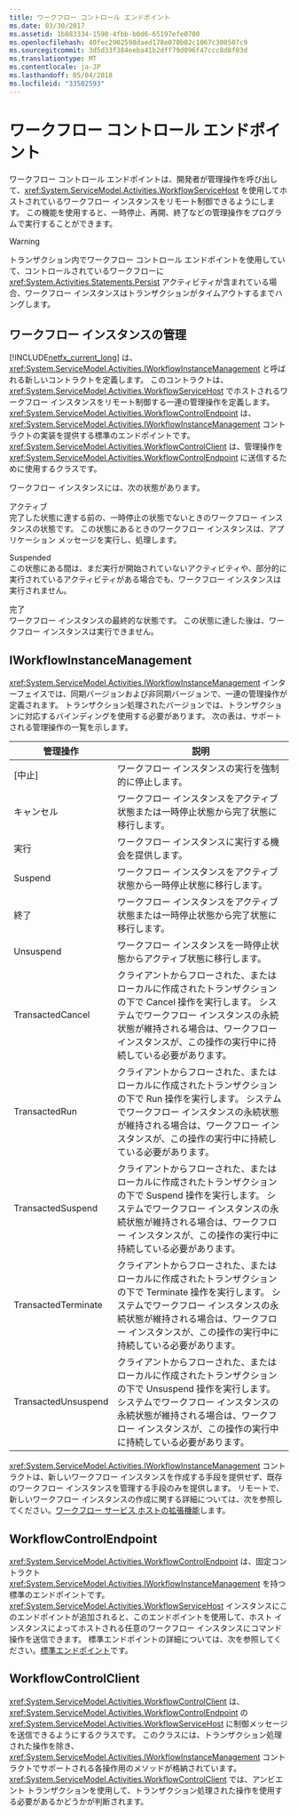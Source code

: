 ```yaml
---
title: ワークフロー コントロール エンドポイント
ms.date: 03/30/2017
ms.assetid: 1b883334-1590-4fbb-b0d6-65197efe0700
ms.openlocfilehash: 40fec2902598daed178e070b02c1067c308507c9
ms.sourcegitcommit: 3d5d33f384eeba41b2dff79d096f47ccc8d8f03d
ms.translationtype: MT
ms.contentlocale: ja-JP
ms.lasthandoff: 05/04/2018
ms.locfileid: "33502593"
---
```

# <a name="workflow-control-endpoint"></a>ワークフロー コントロール エンドポイント
ワークフロー コントロール エンドポイントは、開発者が管理操作を呼び出して、<xref:System.ServiceModel.Activities.WorkflowServiceHost> を使用してホストされているワークフロー インスタンスをリモート制御できるようにします。 この機能を使用すると、一時停止、再開、終了などの管理操作をプログラムで実行することができます。  
  
> [!WARNING]
>  トランザクション内でワークフロー コントロール エンドポイントを使用していて、コントロールされているワークフローに <xref:System.Activities.Statements.Persist> アクティビティが含まれている場合、ワークフロー インスタンスはトランザクションがタイムアウトするまでハングします。  
  
## <a name="workflow-instance-management"></a>ワークフロー インスタンスの管理  
 [!INCLUDE[netfx_current_long](../../../../includes/netfx-current-long-md.md)] は、<xref:System.ServiceModel.Activities.IWorkflowInstanceManagement> と呼ばれる新しいコントラクトを定義します。 このコントラクトは、<xref:System.ServiceModel.Activities.WorkflowServiceHost> でホストされるワークフロー インスタンスをリモート制御する一連の管理操作を定義します。 <xref:System.ServiceModel.Activities.WorkflowControlEndpoint> は、<xref:System.ServiceModel.Activities.IWorkflowInstanceManagement> コントラクトの実装を提供する標準のエンドポイントです。 <xref:System.ServiceModel.Activities.WorkflowControlClient> は、管理操作を <xref:System.ServiceModel.Activities.WorkflowControlEndpoint> に送信するために使用するクラスです。  
  
 ワークフロー インスタンスには、次の状態があります。  
  
 アクティブ  
 完了した状態に達する前の、一時停止の状態でないときのワークフロー インスタンスの状態です。 この状態にあるときのワークフロー インスタンスは、アプリケーション メッセージを実行し、処理します。  
  
 Suspended  
 この状態にある間は、まだ実行が開始されていないアクティビティや、部分的に実行されているアクティビティがある場合でも、ワークフロー インスタンスは実行されません。  
  
 完了  
 ワークフロー インスタンスの最終的な状態です。 この状態に達した後は、ワークフロー インスタンスは実行できません。  
  
## <a name="iworkflowinstancemanagement"></a>IWorkflowInstanceManagement  
 <xref:System.ServiceModel.Activities.IWorkflowInstanceManagement> インターフェイスでは、同期バージョンおよび非同期バージョンで、一連の管理操作が定義されます。 トランザクション処理されたバージョンでは、トランザクションに対応するバインディングを使用する必要があります。 次の表は、サポートされる管理操作の一覧を示します。  
  
|管理操作|説明|  
|-----------------------|-----------------|  
|[中止]|ワークフロー インスタンスの実行を強制的に停止します。|  
|キャンセル|ワークフロー インスタンスをアクティブ状態または一時停止状態から完了状態に移行します。|  
|実行|ワークフロー インスタンスに実行する機会を提供します。|  
|Suspend|ワークフロー インスタンスをアクティブ状態から一時停止状態に移行します。|  
|終了|ワークフロー インスタンスをアクティブ状態または一時停止状態から完了状態に移行します。|  
|Unsuspend|ワークフロー インスタンスを一時停止状態からアクティブ状態に移行します。|  
|TransactedCancel|クライアントからフローされた、またはローカルに作成されたトランザクションの下で Cancel 操作を実行します。 システムでワークフロー インスタンスの永続状態が維持される場合は、ワークフロー インスタンスが、この操作の実行中に持続している必要があります。|  
|TransactedRun|クライアントからフローされた、またはローカルに作成されたトランザクションの下で Run 操作を実行します。 システムでワークフロー インスタンスの永続状態が維持される場合は、ワークフロー インスタンスが、この操作の実行中に持続している必要があります。|  
|TransactedSuspend|クライアントからフローされた、またはローカルに作成されたトランザクションの下で Suspend 操作を実行します。 システムでワークフロー インスタンスの永続状態が維持される場合は、ワークフロー インスタンスが、この操作の実行中に持続している必要があります。|  
|TransactedTerminate|クライアントからフローされた、またはローカルに作成されたトランザクションの下で Terminate 操作を実行します。 システムでワークフロー インスタンスの永続状態が維持される場合は、ワークフロー インスタンスが、この操作の実行中に持続している必要があります。|  
|TransactedUnsuspend|クライアントからフローされた、またはローカルに作成されたトランザクションの下で Unsuspend 操作を実行します。 システムでワークフロー インスタンスの永続状態が維持される場合は、ワークフロー インスタンスが、この操作の実行中に持続している必要があります。|  
  
 <xref:System.ServiceModel.Activities.IWorkflowInstanceManagement> コントラクトは、新しいワークフロー インスタンスを作成する手段を提供せず、既存のワークフロー インスタンスを管理する手段のみを提供します。 リモートで、新しいワークフロー インスタンスの作成に関する詳細については、次を参照してください。[ワークフロー サービス ホストの拡張機能](../../../../docs/framework/wcf/feature-details/workflow-service-host-extensibility.md)します。  
  
## <a name="workflowcontrolendpoint"></a>WorkflowControlEndpoint  
 <xref:System.ServiceModel.Activities.WorkflowControlEndpoint> は、固定コントラクト <xref:System.ServiceModel.Activities.IWorkflowInstanceManagement> を持つ標準のエンドポイントです。 <xref:System.ServiceModel.Activities.WorkflowServiceHost> インスタンスにこのエンドポイントが追加されると、このエンドポイントを使用して、ホスト インスタンスによってホストされる任意のワークフロー インスタンスにコマンド操作を送信できます。 標準エンドポイントの詳細については、次を参照してください。[標準エンドポイント](../../../../docs/framework/wcf/feature-details/standard-endpoints.md)です。  
  
## <a name="workflowcontrolclient"></a>WorkflowControlClient  
 <xref:System.ServiceModel.Activities.WorkflowControlClient> は、<xref:System.ServiceModel.Activities.WorkflowControlEndpoint> の <xref:System.ServiceModel.Activities.WorkflowServiceHost> に制御メッセージを送信できるようにするクラスです。 このクラスには、トランザクション処理された操作を除き、<xref:System.ServiceModel.Activities.IWorkflowInstanceManagement> コントラクトでサポートされる各操作用のメソッドが格納されています。 <xref:System.ServiceModel.Activities.WorkflowControlClient> では、アンビエント トランザクションを使用して、トランザクション処理された操作を使用する必要があるかどうかが判断されます。

